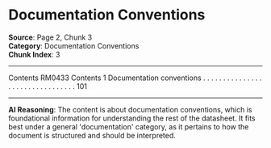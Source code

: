 # Documentation Conventions

**Source**: Page 2, Chunk 3  
**Category**: Documentation Conventions  
**Chunk Index**: 3

---

Contents RM0433
Contents
1 Documentation conventions . . . . . . . . . . . . . . . . . . . . . . . . . . . . . . . . 101

---

**AI Reasoning**: The content is about documentation conventions, which is foundational information for understanding the rest of the datasheet. It fits best under a general 'documentation' category, as it pertains to how the document is structured and should be interpreted.
